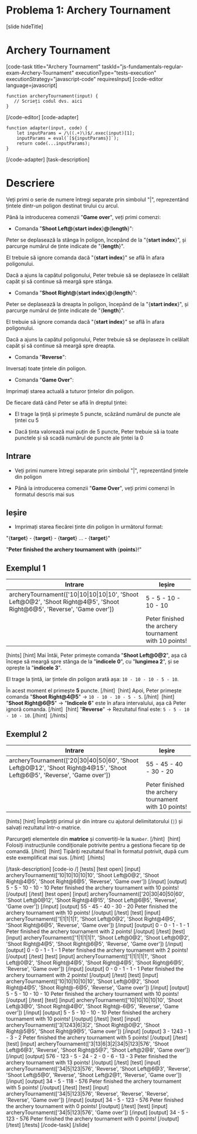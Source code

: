 # Problema 1: Archery Tournament

[slide hideTitle]

# Archery Tournament

[code-task title="Archery Tournament" taskId="js-fundamentals-regular-exam-Archery-Tournament" executionType="tests-execution" executionStrategy="javascript-code" requiresInput]
[code-editor language=javascript]
```
function archeryTournament(input) {
   // Scrieți codul dvs. aici
}
```
[/code-editor]
[code-adapter]
```
function adapter(input, code) {
    let inputParams = /\((.+)\)$/.exec(input)[1];
    inputParams = eval(`[${inputParams}]`);
    return code(...inputParams);
}
```
[/code-adapter]
[task-description]

# Descriere

Veți primi o serie de numere întregi separate prin simbolul "\|", reprezentând țintele dintr-un poligon destinat tirului cu arcul.

Până la introducerea comenzii "**Game over**", veți primi comenzi:

* Comanda "**Shoot Left@**\{**start index**\}**@**\{**length**\}":

Peter se deplasează la stânga în poligon, începând de la "\{**start index**\}", și parcurge numărul de ținte indicate de "\{**length**\}".

El trebuie să ignore comanda dacă "\{**start index**\}" se află în afara poligonului.

Dacă a ajuns la capătul poligonului, Peter trebuie să se deplaseze în celălalt capăt și să continue să meargă spre stânga. 

* Comandа "**Shoot Right@**\{**start index**\}**@**\{**length**\}":

Peter se deplasează la dreapta în poligon, începând de la "\{**start index**\}", și parcurge numărul de ținte indicate de "\{**length**\}".

El trebuie să ignore comanda dacă "\{**start index**\}" se află în afara poligonului.

Dacă a ajuns la capătul poligonului, Peter trebuie să se deplaseze în celălalt capăt și să continue să meargă spre dreapta. 

* Comanda "**Reverse**":

Inversați toate țintele din poligon.

* Comanda "**Game Over**":

Imprimați starea actuală a tuturor țintelor din poligon.

De fiecare dată când Peter se află în dreptul țintei:

* El trage la țință și primește 5 puncte, scăzând numărul de puncte ale țintei cu 5

* Dacă ținta valorează mai puțin de 5 puncte, Peter trebuie să ia toate punctele și să scadă numărul de puncte ale țintei la 0

## Intrare

* Veți primi numere întregi separate prin simbolul "\|", reprezentând țintele din poligon

* Până la introducerea comenzii "**Game Over**", veți primi comenzi în formatul descris mai sus

## Ieșire

* Imprimați starea fiecărei ținte din poligon în următorul format:

"\{**target**\} - \{**target**\} - \{**target**\} ... - \{**target**\}"

"**Peter finished the archery tournament with** \{**points**\}!"

## Exemplul 1

| **Intrare** | **Ieșire** |
| --- | --- |
|archeryTournament(['10\|10\|10\|10\|10', 'Shoot Left@0@2', 'Shoot Right@4@5', 'Shoot Right@6@5', 'Reverse', 'Game over'])| 5 \- 5 \- 10 \- 10 \- 10|
||Peter finished the archery tournament with 10 points\!|

[hints]
[hint]
Mai întâi, Peter primește comanda "**Shoot Left@0@2**", așa că începe să meargă spre stânga de la "**indicele 0**", cu "**lungimea 2**", și se oprește la "**indicele 3**".

El trage la țintă, iar țintele din poligon arată așa: `10 - 10 - 10 - 5 - 10`.

În acest moment el primește **5** puncte.
[/hint] 
[hint]
Apoi, Peter primește comanda "**Shoot Right@4@5**" \-\> `10 - 10 - 10 - 5 - 5`.
[/hint] 
[hint]
"**Shoot Right@6@5**" \-\> "**Indicele 6**" este în afara intervalului, așa că Peter ignoră comanda.
[/hint] 
[hint]
"**Reverse**" \-\> Rezultatul final este: `5 - 5 - 10 - 10 - 10`.
[/hint] 
[/hints] 


## Exemplul 2

| **Intrare** | **Ieșire** |
| --- | --- |
|archeryTournament(['20\|30\|40\|50\|60', 'Shoot Left@0@12', 'Shoot Right@4@15', 'Shoot Left@6@5', 'Reverse', 'Game over'])| 55 \- 45 \- 40 \- 30 \- 20|
||Peter finished the archery tournament with 10 points\!|

[hints]
[hint]
Împărțiți primul șir din intrare cu ajutorul delimitatorului (`|`) și salvați rezultatul într-o matrice.

Parcurgeți elementele din **matrice** și convertiți-le la `Number`.
[/hint] 
[hint]
Folosiți instrucțiunile condiționale potrivite pentru a gestiona fiecare tip de comandă.
[/hint] 
[hint]
Tipăriți rezultatul final în formatul potrivit, după cum este exemplificat mai sus.
[/hint] 
[/hints] 

[/task-description]
[code-io /]
[tests]
[test open]
[input]
archeryTournament(['10\|10\|10\|10\|10', 'Shoot Left@0@2', 'Shoot Right@4@5', 'Shoot Right@6@5', 'Reverse', 'Game over'])
[/input]
[output]
5 - 5 - 10 - 10 - 10
Peter finished the archery tournament with 10 points!
[/output]
[/test]
[test open]
[input]
archeryTournament(['20\|30\|40\|50\|60', 'Shoot Left@0@12', 'Shoot Right@4@15', 'Shoot Left@6@5', 'Reverse', 'Game over'])
[/input]
[output]
55 - 45 - 40 - 30 - 20
Peter finished the archery tournament with 10 points!
[/output]
[/test]
[test]
[input]
archeryTournament(['1\|1\|1\|1\|1', 'Shoot Left@0@2', 'Shoot Right@4@5', 'Shoot Right@6@5', 'Reverse', 'Game over'])
[/input]
[output]
0 - 0 - 1 - 1 - 1
Peter finished the archery tournament with 2 points!
[/output]
[/test]
[test]
[input]
archeryTournament(['1\|1\|1\|1\|1', 'Shoot Left@0@2', 'Shoot Left@0@2', 'Shoot Right@4@5', 'Shoot Right@6@5', 'Reverse', 'Game over'])
[/input]
[output]
0 - 0 - 1 - 1 - 1
Peter finished the archery tournament with 2 points!
[/output]
[/test]
[test]
[input]
archeryTournament(['1\|1\|1\|1\|1', 'Shoot Left@0@2', 'Shoot Right@4@5', 'Shoot Right@4@5', 'Shoot Right@6@5', 'Reverse', 'Game over'])
[/input]
[output]
0 - 0 - 1 - 1 - 1
Peter finished the archery tournament with 2 points!
[/output]
[/test]
[test]
[input]
archeryTournament(['10\|10\|10\|10\|10', 'Shoot Left@0@2', 'Shoot Right@4@5', 'Shoot Right@-6@5', 'Reverse', 'Game over'])
[/input]
[output]
5 - 5 - 10 - 10 - 10
Peter finished the archery tournament with 10 points!
[/output]
[/test]
[test]
[input]
archeryTournament(['10\|10\|10\|10\|10', 'Shoot Left@3@0', 'Shoot Right@4@0', 'Shoot Right@-6@5', 'Reverse', 'Game over'])
[/input]
[output]
5 - 5 - 10 - 10 - 10
Peter finished the archery tournament with 10 points!
[/output]
[/test]
[test]
[input]
archeryTournament(['3\|1243\|6\|3\|2', 'Shoot Right@0@2', 'Shoot Right@5@5', 'Shoot Right@9@5', 'Game over'])
[/input]
[output]
3 - 1243 - 1 - 3 - 2
Peter finished the archery tournament with 5 points!
[/output]
[/test]
[test]
[input]
archeryTournament(['3\|13\|6\|3\|2\|34\|5\|123\|576', 'Shoot Left@6@3', 'Reverse', 'Shoot Right@5@7', 'Shoot Left@2@8', 'Game over'])
[/input]
[output]
576 - 123 - 5 - 24 - 2 - 0 - 6 - 13 - 3
Peter finished the archery tournament with 13 points!
[/output]
[/test]
[test]
[input]
archeryTournament(['34\|5\|123\|576', 'Reverse', 'Shoot Left@6@3', 'Reverse', 'Shoot Left@5@0', 'Reverse', 'Shoot Left@2@1', 'Reverse', 'Game over'])
[/input]
[output]
34 - 5 - 118 - 576
Peter finished the archery tournament with 5 points!
[/output]
[/test]
[test]
[input]
archeryTournament(['34\|5\|123\|576', 'Reverse', 'Reverse', 'Reverse', 'Reverse', 'Game over'])
[/input]
[output]
34 - 5 - 123 - 576
Peter finished the archery tournament with 0 points!
[/output]
[/test]
[test]
[input]
archeryTournament(['34\|5\|123\|576', 'Game over'])
[/input]
[output]
34 - 5 - 123 - 576
Peter finished the archery tournament with 0 points!
[/output]
[/test]
[/tests]
[/code-task]
[/slide]
